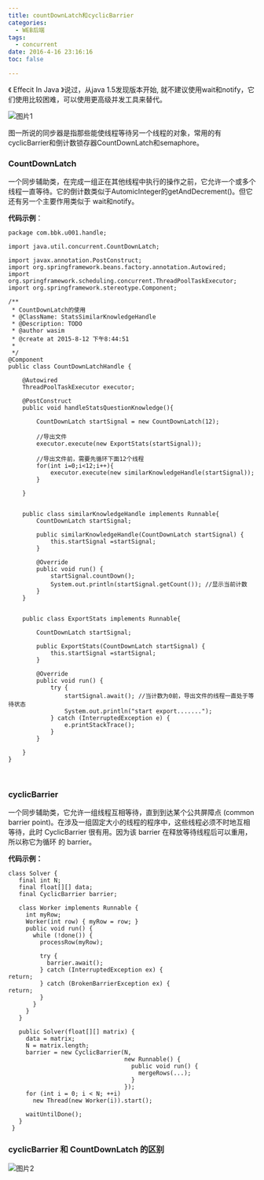 ```yaml
---
title: countDownLatch和cyclicBarrier
categories:
  - WEB后端
tags:
  - concurrent
date: 2016-4-16 23:16:16
toc: false

---
```


《 Effecit In Java 》说过，从java 1.5发现版本开始, 就不建议使用wait和notify，它们使用比较困难，可以使用更高级并发工具来替代。

![图片1](1.png)

图一所说的同步器是指那些能使线程等待另一个线程的对象，常用的有cyclicBarrier和倒计数锁存器CountDownLatch和semaphore。

### CountDownLatch
一个同步辅助类，在完成一组正在其他线程中执行的操作之前，它允许一个或多个线程一直等待。它的倒计数类似于AutomicInteger的getAndDecrement()。但它还有另一个主要作用类似于 wait和notify。
<!-- more -->
**代码示例**：
```
package com.bbk.u001.handle;

import java.util.concurrent.CountDownLatch;

import javax.annotation.PostConstruct;
import org.springframework.beans.factory.annotation.Autowired;
import org.springframework.scheduling.concurrent.ThreadPoolTaskExecutor;
import org.springframework.stereotype.Component;

/**
 * CountDownLatch的使用
 * @ClassName: StatsSimilarKnowledgeHandle 
 * @Description: TODO
 * @author wasim
 * @create at 2015-8-12 下午8:44:51
 *  
 */
@Component
public class CountDownLatchHandle {
	
	@Autowired
	ThreadPoolTaskExecutor executor;
	
	@PostConstruct
	public void handleStatsQuestionKnowledge(){
		
		CountDownLatch startSignal = new CountDownLatch(12);
		
		//导出文件 
		executor.execute(new ExportStats(startSignal));
		
		//导出文件前，需要先循环下面12个线程
		for(int i=0;i<12;i++){
			executor.execute(new similarKnowledgeHandle(startSignal));
		}
		
	}
	
	
	public class similarKnowledgeHandle implements Runnable{
		CountDownLatch startSignal;
		
		public similarKnowledgeHandle(CountDownLatch startSignal) {
			this.startSignal =startSignal;
		}
		
		@Override
		public void run() {
			startSignal.countDown();
			System.out.println(startSignal.getCount()); //显示当前计数
		}
	}
	
	
	public class ExportStats implements Runnable{
		
		CountDownLatch startSignal;
		
		public ExportStats(CountDownLatch startSignal) {
			this.startSignal =startSignal;
		}
		
		@Override
		public void run() {
			try {
				startSignal.await(); //当计数为0前，导出文件的线程一直处于等待状态
				System.out.println("start export.......");
			} catch (InterruptedException e) {
				e.printStackTrace();
			}
		}
		
	}
}

```
<br/>

### cyclicBarrier 
一个同步辅助类，它允许一组线程互相等待，直到到达某个公共屏障点 (common barrier point)。在涉及一组固定大小的线程的程序中，这些线程必须不时地互相等待，此时 CyclicBarrier 很有用。因为该 barrier 在释放等待线程后可以重用，所以称它为循环 的 barrier。

**代码示例：**
```
class Solver {
   final int N;
   final float[][] data;
   final CyclicBarrier barrier;
   
   class Worker implements Runnable {
     int myRow;
     Worker(int row) { myRow = row; }
     public void run() {
       while (!done()) {
         processRow(myRow);

         try {
           barrier.await(); 
         } catch (InterruptedException ex) { 
return; 
         } catch (BrokenBarrierException ex) { 
return; 
         }
       }
     }
   }

   public Solver(float[][] matrix) {
     data = matrix;
     N = matrix.length;
     barrier = new CyclicBarrier(N, 
                                 new Runnable() {
                                   public void run() { 
                                     mergeRows(...); 
                                   }
                                 });
     for (int i = 0; i < N; ++i) 
       new Thread(new Worker(i)).start();

     waitUntilDone();
   }
 }
```


### cyclicBarrier 和  CountDownLatch 的区别

![图片2](2.png)